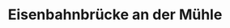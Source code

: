 ---
title: Eisenbahnbrücke an der Mühle
image: eisenbahnbrueckemuehle.webp
layout: poi
gmaps: 
coords: [50.9624464, 7.50665783]
info: |
    Die Repschenrother Mühle gilt als eines der Gründungselemente von Bielstein.

    Das ehemalige Dörfchen Repschenroth, heute Mittelpunkt von Bielstein und Gemeindezentrum, war vor hundert Jahren noch ein stilles Gehöft am rauschenden Wiehlflüßchen. Nach Berichten von Zeitgenossen bestand der Ort damals aus teilweise zerstreut liegenden  Fachwerkhäusern und ein paar Scheunen.

    Die im Winkel des Bechtalbaches und der Wiehl liegende Mühle ist bereits in der Mercator-Karte des Jahres 1575 benannt und wird im Verzeichnis der „freien Höfe und Mühlen" der Herrschaft Homburg 1729 als „Repschenrader Mühl" bezeichnet. Früher mit Mühlrad.
arDesc: |
    Halte die Kamera auf das Gebäude der Mühle. Es erscheint das fehlende Mühlrad der Mühle - und zeigt dir, wie es früher einmal ausgesehen haben könnte.
ar:
    type: image-tracking
    content: model
    location: whiel
    video: [
        {
            type: "filename",
            filename: "wahllokal.mp4"
        }
    ] 
    nft: [
        {
            type: model,
            id: "muehlrad",
            name: "Muehlrad",
            model: "Muenzschlaeger_T"
        },
        {
            type: model,
            id: "bergischerLoewe",
            name: "BergischerLoewe",
            model: "BergischerLoewe"
        }
    ]
---